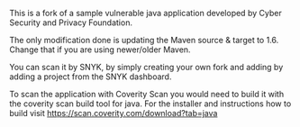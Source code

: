 This is a fork of a sample vulnerable java application developed by Cyber Security and Privacy Foundation.

The only modification done is updating the Maven source & target to 1.6. Change that if you are using newer/older Maven.

You can scan it by SNYK, by simply creating your own fork and adding by adding a project from the SNYK dashboard.

To scan the application with Coverity Scan you would need to build it with the coverity scan build tool for java. For the installer and instructions how to build visit https://scan.coverity.com/download?tab=java
